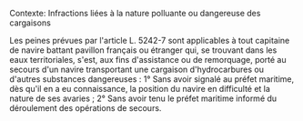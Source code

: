 Contexte: Infractions liées à la nature polluante ou dangereuse des cargaisons

Les peines prévues par l'article L. 5242-7 sont applicables à tout capitaine de navire battant pavillon français ou étranger qui, se trouvant dans les eaux territoriales, s'est, aux fins d'assistance ou de remorquage, porté au secours d'un navire transportant une cargaison d'hydrocarbures ou d'autres substances dangereuses : 1° Sans avoir signalé au préfet maritime, dès qu'il en a eu connaissance, la position du navire en difficulté et la nature de ses avaries ; 2° Sans avoir tenu le préfet maritime informé du déroulement des opérations de secours.